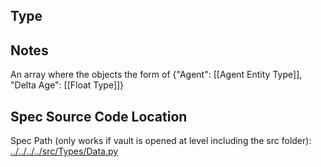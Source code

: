 ## Type

## Notes

An array where the objects the form of {"Agent": [[Agent Entity Type]], "Delta Age": [[Float Type]]}
## Spec Source Code Location

Spec Path (only works if vault is opened at level including the src folder): [../../../../src/Types/Data.py](../../../../src/Types/Data.py)

